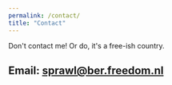 ```yaml
---
permalink: /contact/
title: "Contact"
---
```

Don't contact me! Or do, it's a free-ish country.

## Email: sprawl@ber.freedom.nl